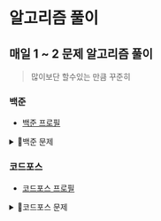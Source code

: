 # 알고리즘 풀이

## 매일 1 ~ 2 문제 알고리즘 풀이
> 많이보단 할수있는 만큼 꾸준히

### 백준

- <a href = https://solved.ac/profile/spsifls22>백준 프로필</a>

<details>
<summary>📒백준 문제</summary>
<div markdown="1">

| 문제                                                          | 코드                                                                                            | 풀이 |
|-------------------------------------------------------------|-----------------------------------------------------------------------------------------------| --- |
| <a href = https://www.acmicpc.net/problem/10430>나머지</a>     | <a href = https://github.com/geombong/algorithm/blob/master/src/baekjoon/Bjo10430.java>💻</a> |  |
| <a href = https://www.acmicpc.net/problem/10828>스택</a>      | <a href = https://github.com/geombong/algorithm/blob/master/src/baekjoon/Bjo10828.java>💻</a> |  |
| <a href = https://www.acmicpc.net/problem/2558>A+B -2</a>   | <a href = https://github.com/geombong/algorithm/blob/master/src/baekjoon/Bjo2558.java>💻</a>  |  |
| <a href = https://www.acmicpc.net/problem/10953>A+B -6</a>  | <a href =https://github.com/geombong/algorithm/blob/master/src/baekjoon/Bjo10953.java>💻</a>  |  |
| <a href = https://www.acmicpc.net/problem/11022>A+B -8</a>  | <a href = https://github.com/geombong/algorithm/blob/master/src/baekjoon/Bjo11022.java>💻</a> |  |
| <a href = https://www.acmicpc.net/problem/11718>그대로 출력하기</a> | <a href = https://github.com/geombong/algorithm/blob/master/src/baekjoon/Bjo11718.java>💻</a> |  |
| <a href = https://www.acmicpc.net/problem/1463>1로 만들기</a>   | <a href = https://github.com/geombong/algorithm/blob/master/src/baekjoon/Bjo1463.java>💻</a>  |  |
| <a href = https://www.acmicpc.net/problem/1924>2007년</a>    | <a href = https://github.com/geombong/algorithm/blob/master/src/baekjoon/Bjo1924.java>💻</a>  |  |
| <a href = https://www.acmicpc.net/problem/1978>소수찾기</a>     | <a href = https://github.com/geombong/algorithm/blob/master/src/baekjoon/Bjo1978.java>💻</a>  |  |
| <a href = https://www.acmicpc.net/problem/2292>벌집</a>       | <a href = https://github.com/geombong/algorithm/blob/master/src/baekjoon/Bjo2292.java>💻</a>  |  |
| <a href = https://www.acmicpc.net/problem/11050>이항계수</a>    | <a href = https://github.com/geombong/algorithm/blob/master/src/baekjoon/Bjo11050.java>💻</a> |  |
| <a href = https://www.acmicpc.net/problem/2869>달팽이는 올라가고싶다</a> | <a href = https://github.com/geombong/algorithm/blob/master/src/baekjoon/Bjo2869.java>💻</a>  |  |
| <a href = https://www.acmicpc.net/problem/9012>괄호</a>       | <a href = https://github.com/geombong/algorithm/blob/master/src/baekjoon/Bjo9012.java>💻</a>  |  |
| <a href = https://www.acmicpc.net/problem/2751>수 정렬하기 2</a> | <a href = https://github.com/geombong/algorithm/blob/master/src/baekjoon/Bjo2751.java>💻</a>  |  |
| <a href = https://www.acmicpc.net/problem/1085>직사각형에서 탈출</a> | <a href = https://github.com/geombong/algorithm/blob/master/src/baekjoon/Bjo1085.java>💻</a>  |  |
| <a href = https://www.acmicpc.net/problem/10989>수 정렬하기 3</a> | <a href = https://github.com/geombong/algorithm/blob/master/src/baekjoon/Bjo10989.java>💻</a> |  |
| <a href = https://www.acmicpc.net/problem/2750>수 정렬하기</a>   | <a href = https://github.com/geombong/algorithm/blob/master/src/baekjoon/Bjo2750.java>💻</a>  |  |
| <a href = https://www.acmicpc.net/problem/10814>나이순 정렬</a>  | <a href = https://github.com/geombong/algorithm/blob/master/src/baekjoon/Bjo10814.java>💻</a> |  |
| <a href = https://www.acmicpc.net/problem/11650>좌표 정렬하기</a> | <a href = https://github.com/geombong/algorithm/blob/master/src/baekjoon/Bjo11650.java>💻</a> |  |

</div>
</details>

### 코드포스

- <a href = https://codeforces.com/profile/geombong>코드포스 프로필</a>

<details>
<summary>📒코드포스 문제</summary>
<div markdown="1">

| 문제                                                                  | 코드                                                                                                   | 풀이 |
|---------------------------------------------------------------------|------------------------------------------------------------------------------------------------------| --- |
| <a href = https://codeforces.com/contest/4/problem/A>Watermelon</a> | <a href = https://github.com/geombong/algorithm/blob/master/src/codeforces/CofWatermelon.java>💻</a> |  |
|                                                                     |                                                                                                      |  |

</div>
</details>